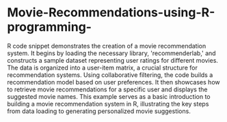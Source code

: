 # Movie-Recommendations-using-R-programming-
R code snippet demonstrates the creation of a movie recommendation system. It begins by loading the necessary library, 'recommenderlab,' and constructs a sample dataset representing user ratings for different movies. The data is organized into a user-item matrix, a crucial structure for recommendation systems. Using collaborative filtering, the code builds a recommendation model based on user preferences. It then showcases how to retrieve movie recommendations for a specific user and displays the suggested movie names. This example serves as a basic introduction to building a movie recommendation system in R, illustrating the key steps from data loading to generating personalized movie suggestions.




